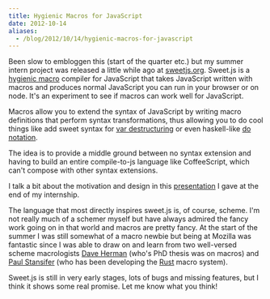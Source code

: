 ```yaml
---
title: Hygienic Macros for JavaScript
date: 2012-10-14
aliases:
  - /blog/2012/10/14/hygienic-macros-for-javascript
---
```


Been slow to embloggen this (start of the quarter etc.) but my summer intern project was released a little while ago at [sweetjs.org](http://sweetjs.org). Sweet.js is a [hygienic macro](http://en.wikipedia.org/wiki/Hygienic_macro) compiler for JavaScript that takes JavaScript written with macros and produces normal JavaScript you can run in your browser or on node. It's an experiment to see if macros can work well for JavaScript.

Macros allow you to extend the syntax of JavaScript by writing macro definitions that perform syntax transformations, thus allowing you to do cool things like add sweet syntax for [var destructuring](https://gist.github.com/3881008) or even haskell-like [do notation](https://gist.github.com/3831514).

The idea is to provide a middle ground between no syntax extension and having to build an entire compile-to-js language like CoffeeScript, which can't compose with other syntax extensions.

I talk a bit about the motivation and design in this [presentation](https://air.mozilla.org/sweetjs/) I gave at the end of my internship.

The language that most directly inspires sweet.js is, of course, scheme. I'm not really much of a schemer myself but have always admired the fancy work going on in that world and macros are pretty fancy. At the start of the summer I was still somewhat of a macro newbie but being at Mozilla was fantastic since I was able to draw on and learn from two well-versed scheme macrologists [Dave Herman](https://twitter.com/littlecalculist) (who's PhD thesis was on macros) and [Paul Stansifer](https://twitter.com/PaulStansifer) (who has been developing the [Rust](http://www.rust-lang.org/) macro system).

Sweet.js is still in very early stages, lots of bugs and missing features, but I think it shows some real promise. Let me know what you think!
